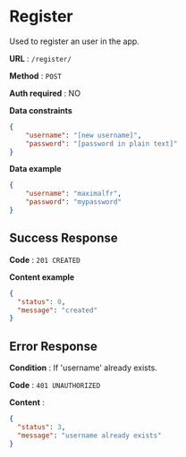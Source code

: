 # Register

Used to register an user in the app.

**URL** : `/register/`

**Method** : `POST`

**Auth required** : NO

**Data constraints**

```json
{
    "username": "[new username]",
    "password": "[password in plain text]"
}
```

**Data example**

```json
{
    "username": "maximalfr",
    "password": "mypassword"
}
```

## Success Response

**Code** : `201 CREATED`

**Content example**

```json
{
  "status": 0,
  "message": "created"
}
```

## Error Response

**Condition** : If 'username' already exists.

**Code** : `401 UNAUTHORIZED`

**Content** :

```json
{
  "status": 3,
  "message": "username already exists"
}
```
